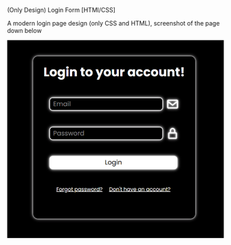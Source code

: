 (Only Design) Login Form [HTMl/CSS]

A modern login page design (only CSS and HTML), screenshot of the page down below

![Login Page](screen.png)
